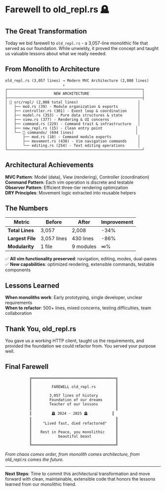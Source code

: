 # Farewell to old_repl.rs 🪦

## The Great Transformation

Today we bid farewell to `old_repl.rs` - a 3,057-line monolithic file that served as our foundation. While unwieldy, it proved the concept and taught us valuable lessons about what we really needed.

## From Monolith to Architecture

```text
old_repl.rs (3,057 lines) → Modern MVC Architecture (2,008 lines)
                          ↓
┌─────────────────────────────────────────────────────────────┐
│                     NEW ARCHITECTURE                        │
├─────────────────────────────────────────────────────────────┤
│ 📁 src/repl/ (2,008 total lines)                           │
│   ├── mod.rs (39) - Module organization & exports         │
│   ├── controller.rs (301) - Event loop & coordination     │
│   ├── model.rs (353) - Pure data structures & state       │
│   ├── view.rs (377) - Rendering & UI concerns             │
│   ├── command.rs (229) - Command trait & infrastructure   │
│   ├── new_repl.rs (15) - Clean entry point               │
│   └── 📁 commands/ (694 lines)                            │
│       ├── mod.rs (10) - Command module exports            │
│       ├── movement.rs (430) - Vim navigation commands     │
│       └── editing.rs (254) - Text editing operations      │
└─────────────────────────────────────────────────────────────┘
```

## Architectural Achievements

**MVC Pattern**: Model (data), View (rendering), Controller (coordination)  
**Command Pattern**: Each vim operation is discrete and testable  
**Observer Pattern**: Efficient three-tier rendering optimization  
**DRY Principles**: Movement logic extracted into reusable helpers  

## The Numbers

| Metric | Before | After | Improvement |
|--------|--------|-------|------------|
| **Total Lines** | 3,057 | 2,008 | -34% |
| **Largest File** | 3,057 lines | 430 lines | -86% |
| **Modularity** | 1 file | 9 modules | ∞% |

✅ **All vim functionality preserved**: navigation, editing, modes, dual-panes  
✅ **New capabilities**: optimized rendering, extensible commands, testable components  

## Lessons Learned

**When monoliths work**: Early prototyping, single developer, unclear requirements  
**When to refactor**: 500+ lines, mixed concerns, testing difficulties, team collaboration  

## Thank You, old_repl.rs

You gave us a working HTTP client, taught us the requirements, and provided the foundation we could refactor from. You served your purpose well.

## Final Farewell

```text
           ╔══════════════════════════════════════╗
           ║                                      ║
           ║         FAREWELL old_repl.rs         ║
           ║                                      ║
           ║        3,057 lines of history        ║
           ║        Foundation of our dreams      ║
           ║        Teacher of our lessons        ║
           ║                                      ║
           ║         🪦 2024 - 2025 🪦           ║
           ║                                      ║
           ║     "Lived fast, died refactored"    ║
           ║                                      ║
           ║    Rest in Peace, you monolithic     ║
           ║            beautiful beast           ║
           ║                                      ║
           ╚══════════════════════════════════════╝
```

*From chaos comes order, from monolith comes architecture, from old_repl.rs comes the future.*

---

**Next Steps**: Time to commit this architectural transformation and move forward with clean, maintainable, extensible code that honors the lessons learned from our monolithic friend.
